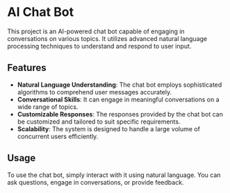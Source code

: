 # AI Chat Bot

This project is an AI-powered chat bot capable of engaging in conversations on various topics. It utilizes advanced natural language processing techniques to understand and respond to user input.

## Features

- **Natural Language Understanding**: The chat bot employs sophisticated algorithms to comprehend user messages accurately.
- **Conversational Skills**: It can engage in meaningful conversations on a wide range of topics.
- **Customizable Responses**: The responses provided by the chat bot can be customized and tailored to suit specific requirements.
- **Scalability**: The system is designed to handle a large volume of concurrent users efficiently.

## Usage

To use the chat bot, simply interact with it using natural language. You can ask questions, engage in conversations, or provide feedback.

